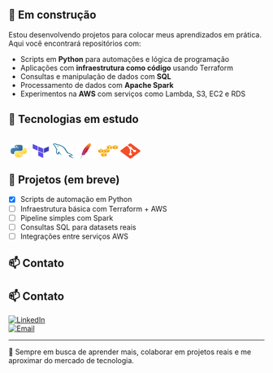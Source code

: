 
## 🚧 Em construção
Estou desenvolvendo projetos para colocar meus aprendizados em prática. Aqui você encontrará repositórios com:

- Scripts em **Python** para automações e lógica de programação
- Aplicações com **infraestrutura como código** usando Terraform
- Consultas e manipulação de dados com **SQL**
- Processamento de dados com **Apache Spark**
- Experimentos na **AWS** com serviços como Lambda, S3, EC2 e RDS

## 🧰 Tecnologias em estudo
<div style="display: inline_block"><br>
  <img align="center" alt="Python" height="30" width="40" src="https://raw.githubusercontent.com/devicons/devicon/master/icons/python/python-original.svg">
  <img align="center" alt="Terraform" height="30" width="40" src="https://raw.githubusercontent.com/devicons/devicon/master/icons/terraform/terraform-original.svg">
  <img align="center" alt="SQL" height="30" width="40" src="https://raw.githubusercontent.com/devicons/devicon/master/icons/mysql/mysql-original.svg">
  <img align="center" alt="Spark" height="30" width="40" src="https://raw.githubusercontent.com/devicons/devicon/master/icons/apache/apache-original.svg">
  <img align="center" alt="AWS" height="30" width="40" src="https://raw.githubusercontent.com/devicons/devicon/master/icons/amazonwebservices/amazonwebservices-original.svg">
  <img align="center" alt="Git" height="30" width="40" src="https://raw.githubusercontent.com/devicons/devicon/master/icons/git/git-original.svg">
</div>

## 📂 Projetos (em breve)
- [x] Scripts de automação em Python
- [ ] Infraestrutura básica com Terraform + AWS
- [ ] Pipeline simples com Spark
- [ ] Consultas SQL para datasets reais
- [ ] Integrações entre serviços AWS

## 📫 Contato
## 📫 Contato
[![LinkedIn](https://img.shields.io/badge/-LinkedIn-blue?style=flat-square&logo=linkedin)](https://www.linkedin.com/in/danillo-tanigushi-3403a7348/)  
[![Email](https://img.shields.io/badge/-Email-red?style=flat-square&logo=gmail&logoColor=white)](mailto:danillotanigushi@outlook.com)


---

🔎 Sempre em busca de aprender mais, colaborar em projetos reais e me aproximar do mercado de tecnologia.

